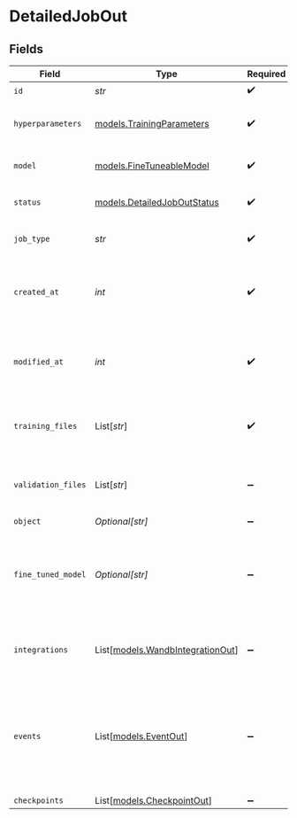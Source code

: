 # DetailedJobOut


## Fields

| Field                                                                                                                               | Type                                                                                                                                | Required                                                                                                                            | Description                                                                                                                         |
| ----------------------------------------------------------------------------------------------------------------------------------- | ----------------------------------------------------------------------------------------------------------------------------------- | ----------------------------------------------------------------------------------------------------------------------------------- | ----------------------------------------------------------------------------------------------------------------------------------- |
| `id`                                                                                                                                | *str*                                                                                                                               | :heavy_check_mark:                                                                                                                  | N/A                                                                                                                                 |
| `hyperparameters`                                                                                                                   | [models.TrainingParameters](../models/trainingparameters.md)                                                                        | :heavy_check_mark:                                                                                                                  | The fine-tuning hyperparameter settings used in a fine-tune job.                                                                    |
| `model`                                                                                                                             | [models.FineTuneableModel](../models/finetuneablemodel.md)                                                                          | :heavy_check_mark:                                                                                                                  | The name of the model to fine-tune.                                                                                                 |
| `status`                                                                                                                            | [models.DetailedJobOutStatus](../models/detailedjoboutstatus.md)                                                                    | :heavy_check_mark:                                                                                                                  | The current status of the fine-tuning job.                                                                                          |
| `job_type`                                                                                                                          | *str*                                                                                                                               | :heavy_check_mark:                                                                                                                  | The type of job (`FT` for fine-tuning).                                                                                             |
| `created_at`                                                                                                                        | *int*                                                                                                                               | :heavy_check_mark:                                                                                                                  | The UNIX timestamp (in seconds) for when the fine-tuning job was created.                                                           |
| `modified_at`                                                                                                                       | *int*                                                                                                                               | :heavy_check_mark:                                                                                                                  | The UNIX timestamp (in seconds) for when the fine-tuning job was last modified.                                                     |
| `training_files`                                                                                                                    | List[*str*]                                                                                                                         | :heavy_check_mark:                                                                                                                  | A list containing the IDs of uploaded files that contain training data.                                                             |
| `validation_files`                                                                                                                  | List[*str*]                                                                                                                         | :heavy_minus_sign:                                                                                                                  | A list containing the IDs of uploaded files that contain validation data.                                                           |
| `object`                                                                                                                            | *Optional[str]*                                                                                                                     | :heavy_minus_sign:                                                                                                                  | N/A                                                                                                                                 |
| `fine_tuned_model`                                                                                                                  | *Optional[str]*                                                                                                                     | :heavy_minus_sign:                                                                                                                  | The name of the fine-tuned model that is being created. The value will be `null` if the fine-tuning job is still running.           |
| `integrations`                                                                                                                      | List[[models.WandbIntegrationOut](../models/wandbintegrationout.md)]                                                                | :heavy_minus_sign:                                                                                                                  | A list of integrations enabled for your fine-tuning job.                                                                            |
| `events`                                                                                                                            | List[[models.EventOut](../models/eventout.md)]                                                                                      | :heavy_minus_sign:                                                                                                                  | Event items are created every time the status of a fine-tuning job changes.<br/>The timestamped list of all events is accessible here.<br/> |
| `checkpoints`                                                                                                                       | List[[models.CheckpointOut](../models/checkpointout.md)]                                                                            | :heavy_minus_sign:                                                                                                                  | N/A                                                                                                                                 |